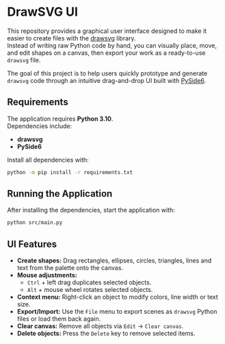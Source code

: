 # DrawSVG UI

This repository provides a graphical user interface designed to make it easier to create files with the [drawsvg](https://pypi.org/project/drawsvg/) library.  
Instead of writing raw Python code by hand, you can visually place, move, and edit shapes on a canvas, then export your work as a ready-to-use `drawsvg` file.

The goal of this project is to help users quickly prototype and generate `drawsvg` code through an intuitive drag-and-drop UI built with [PySide6](https://doc.qt.io/qtforpython/).

## Requirements

The application requires **Python 3.10**.  
Dependencies include:

* **drawsvg**  
* **PySide6**

Install all dependencies with:

```bash
python -m pip install -r requirements.txt
```

## Running the Application
After installing the dependencies, start the application with:

```bash
python src/main.py
```

## UI Features
* **Create shapes:** Drag rectangles, ellipses, circles, triangles, lines and text from the palette onto the canvas.
* **Mouse adjustments:**
  * `Ctrl` + left drag duplicates selected objects.
  * `Alt` + mouse wheel rotates selected objects.
* **Context menu:** Right-click an object to modify colors, line width or text size.
* **Export/Import:** Use the `File` menu to export scenes as `drawsvg` Python files or load them back again.
* **Clear canvas:** Remove all objects via `Edit` → `Clear canvas`.
* **Delete objects:** Press the `Delete` key to remove selected items.


